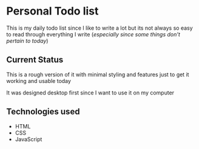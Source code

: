 # Personal Todo list

This is my daily todo list since I like to write a lot but its not always so easy to read through everything I write (_especially since some things don't pertain to today_)

## Current Status

This is a rough version of it with minimal styling and features just to get it working and usable today

It was designed desktop first since I want to use it on my computer

## Technologies used

- HTML
- CSS
- JavaScript
